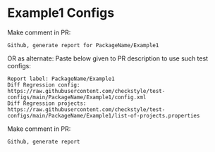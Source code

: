# Example1 Configs
Make comment in PR:
```
Github, generate report for PackageName/Example1
```
OR as alternate:
Paste below given to PR description to use such test configs:
```
Report label: PackageName/Example1
Diff Regression config: https://raw.githubusercontent.com/checkstyle/test-configs/main/PackageName/Example1/config.xml
Diff Regression projects: https://raw.githubusercontent.com/checkstyle/test-configs/main/PackageName/Example1/list-of-projects.properties
```
Make comment in PR:
```
Github, generate report
```
